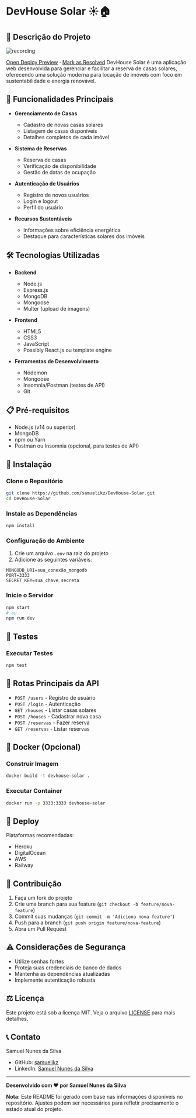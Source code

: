 # DevHouse Solar ☀️🏠

## 📝 Descrição do Projeto

![recording](https://netlify-cocoon.netlify.app/.netlify/functions/fetch?code=307&path=eyJzaXRlX2lkIjoiMGE1NmVhZWUtY2FhNC00ZTY2LWE0ZWQtM2FlMTEwZmY5MzA4IiwiZGVwbG95X2lkIjoiNjQ2MTFhY2NlZTUwY2UwMDA4ZWVlZmQ2IiwiaWQiOiJjODE3ZDdiMy05Zjg4LTQ1MzMtYjA1ZC00MmUzMzIwZjY2MDYifQ==)

[Open Deploy Preview](https://deploy-preview-17--solar-new-energy.netlify.app/) · [Mark as Resolved](https://app.netlify.com/cdp/resolve?deployID=64611accee50ce0008eeefd6&commentID=64611ba022a1e12cd2ab9255&resolution=resolved)
DevHouse Solar é uma aplicação web desenvolvida para gerenciar e facilitar a reserva de casas solares, oferecendo uma solução moderna para locação de imóveis com foco em sustentabilidade e energia renovável.

## 🚀 Funcionalidades Principais

- **Gerenciamento de Casas**
  - Cadastro de novas casas solares
  - Listagem de casas disponíveis
  - Detalhes completos de cada imóvel

- **Sistema de Reservas**
  - Reserva de casas
  - Verificação de disponibilidade
  - Gestão de datas de ocupação

- **Autenticação de Usuários**
  - Registro de novos usuários
  - Login e logout
  - Perfil do usuário

- **Recursos Sustentáveis**
  - Informações sobre eficiência energética
  - Destaque para características solares dos imóveis

## 🛠️ Tecnologias Utilizadas

- **Backend**
  - Node.js
  - Express.js
  - MongoDB
  - Mongoose
  - Multer (upload de imagens)

- **Frontend**
  - HTML5
  - CSS3
  - JavaScript
  - Possibly React.js ou template engine

- **Ferramentas de Desenvolvimento**
  - Nodemon
  - Mongoose
  - Insomnia/Postman (testes de API)
  - Git

## 📋 Pré-requisitos

- Node.js (v14 ou superior)
- MongoDB
- npm ou Yarn
- Postman ou Insomnia (opcional, para testes de API)

## 🔧 Instalação

### Clone o Repositório
```bash
git clone https://github.com/samuelikz/DevHouse-Solar.git
cd DevHouse-Solar
```

### Instale as Dependências
```bash
npm install
```

### Configuração do Ambiente
1. Crie um arquivo `.env` na raiz do projeto
2. Adicione as seguintes variáveis:
```
MONGODB_URI=sua_conexão_mongodb
PORT=3333
SECRET_KEY=sua_chave_secreta
```

### Inicie o Servidor
```bash
npm start
# ou
npm run dev
```

## 🧪 Testes

### Executar Testes
```bash
npm test
```

## 📖 Rotas Principais da API

- `POST /users` - Registro de usuário
- `POST /login` - Autenticação
- `GET /houses` - Listar casas solares
- `POST /houses` - Cadastrar nova casa
- `POST /reservas` - Fazer reserva
- `GET /reservas` - Listar reservas

## 🐳 Docker (Opcional)

### Construir Imagem
```bash
docker build -t devhouse-solar .
```

### Executar Container
```bash
docker run -p 3333:3333 devhouse-solar
```

## 🚀 Deploy

Plataformas recomendadas:
- Heroku
- DigitalOcean
- AWS
- Railway

## 🤝 Contribuição

1. Faça um fork do projeto
2. Crie uma branch para sua feature (`git checkout -b feature/nova-feature`)
3. Commit suas mudanças (`git commit -m 'Adiciona nova feature'`)
4. Push para a branch (`git push origin feature/nova-feature`)
5. Abra um Pull Request

## ⚠️ Considerações de Segurança

- Utilize senhas fortes
- Proteja suas credenciais de banco de dados
- Mantenha as dependências atualizadas
- Implemente autenticação robusta

## ⚖️ Licença

Este projeto está sob a licença MIT. Veja o arquivo [LICENSE](LICENSE) para mais detalhes.

## 📞 Contato

Samuel Nunes da Silva
- GitHub: [samuelikz](https://github.com/samuelikz)
- LinkedIn: [Samuel Nunes da Silva](https://www.linkedin.com/in/samuel-nunes-da-silva-057899133/)

---

**Desenvolvido com ❤️ por Samuel Nunes da Silva**

**Nota:** Este README foi gerado com base nas informações disponíveis no repositório. Ajustes podem ser necessários para refletir precisamente o estado atual do projeto.

